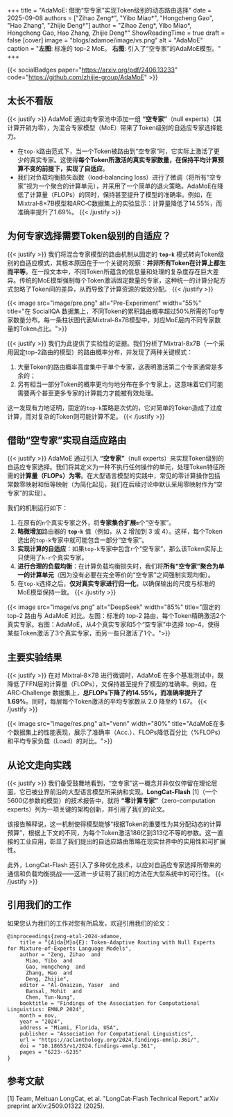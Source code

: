 +++
title = "AdaMoE: 借助“空专家”实现Token级别的动态路由选择"
date = 2025-09-08
authors = ["Zihao Zeng*", "Yibo Miao*", "Hongcheng Gao", "Hao Zhang", "Zhijie Deng†"]
author = "Zihao Zeng*, Yibo Miao*, Hongcheng Gao, Hao Zhang, Zhijie Deng†"
ShowReadingTime = true
draft = false
[cover]
      image = "blogs/adamoe/image/vs.png"
      alt = "AdaMoE"
      caption = "**左图**: 标准的 top-2 MoE。 **右图**: 引入了“空专家”的AdaMoE模型。"
+++

{{< socialBadges paper="https://arxiv.org/pdf/2406.13233" code="https://github.com/zhijie-group/AdaMoE" >}}

## 太长不看版

{{< justify >}}
AdaMoE 通过向专家池中添加一组 **“空专家”**（null experts）（其计算开销为零），为混合专家模型（MoE）带来了Token级别的自适应专家选择能力。

* 在`top-k`路由范式下，当一个Token被路由到“空专家”时，它实际上激活了更少的真实专家。这使得**每个Token所激活的真实专家数量，在保持平均计算预算不变的前提下，实现了自适应**。
* 我们对负载均衡损失函数（load‑balancing loss）进行了微调（将所有“空专家”视为一个聚合的计算单元），并采用了一个简单的退火策略。AdaMoE在降低了计算量（FLOPs）的同时，保持甚至提升了模型的准确率。例如，在Mixtral‑8×7B模型和ARC‑C数据集上的实验显示：计算量降低了14.55%，而准确率提升了1.69%。
{{< /justify >}}

## 为何专家选择需要Token级别的自适应？

{{< justify >}}
我们将混合专家模型的路由机制从固定的 **`top-k`** 模式转向Token级别的自适应模式，其根本原因在于一个关键的观察：**并非所有Token在计算上都生而平等**。在一段文本中，不同Token所蕴含的信息量和处理的复杂度存在巨大差异。传统的MoE模型强制每个Token激活固定数量的专家，这种统一的计算分配方式忽略了Token间的差异，从而导致了计算资源的低效分配。
{{< /justify >}}

{{< image src="image/pre.png" alt="Pre-Experiment" width="55%" title="在 SocialIQA 数据集上，不同Token的累积路由概率超过50%所需的Top专家数量分布。每一条柱状图代表Mixtral-8x7B模型中，对应MoE层内不同专家数量的Token占比。">}}

{{< justify >}}
我们为此提供了实验性的证据。我们分析了Mixtral-8x7B（一个采用固定top-2路由的模型）的路由概率分布，并发现了两种关键模式：

1. 大量Token的路由概率高度集中于单个专家，这表明激活第二个专家通常是多余的；
2. 另有相当一部分Token的概率更均匀地分布在多个专家上，这意味着它们可能需要两个甚至更多专家的计算能力才能被有效处理。

这一发现有力地证明，固定的`top-k`策略是次优的，它对简单的Token造成了过度计算，而对复杂的Token则可能计算不足。
{{< /justify >}}

## 借助“空专家”实现自适应路由

{{< justify >}}
AdaMoE 通过引入 **“空专家”**（null experts）来实现Token级别的自适应专家选择。我们将其定义为一种不执行任何操作的单元，处理Token特征所需的**计算量（FLOPs）为零**。在大型语言模型的实践中，常见的零计算操作包括常数零映射和恒等映射（为简化起见，我们在后续讨论中默认采用零映射作为“空专家”的实现）。

我们的机制运行如下：

1. 在原有的`n`个真实专家之外，将**专家集合扩展**`m`个“空专家”。
2. **略微增加**路由器的 **`top-k`** 值（例如，从 2 增加到 3 或 4）。这样，每个Token选出的`top-k`专家中就可能包含一部分“空专家”。
3. **实现计算的自适应**：如果`top-k`专家中包含`r`个“空专家”，那么该Token实际上只使用了`k-r`个真实专家。
4. **进行合理的负载均衡**：在计算负载均衡损失时，我们将**所有“空专家”聚合为单一的计算单元**（因为没有必要在完全等价的“空专家”之间强制实现均衡）。
5. 在`top-k`选择之后，**仅对真实专家进行归一化**，以确保输出的尺度与标准的MoE模型保持一致。
   {{< /justify >}}

{{< image src="image/vs.png" alt="DeepSeek" width="85%" title="固定的 top-2 路由与 AdaMoE 对比。左图：标准的 top-2 路由，每个Token精确激活2个真实专家。右图：AdaMoE，从4个真实专家和5个“空专家”中选择 top-4，使得某些Token激活了3个真实专家，而另一些只激活了1个。">}}

## 主要实验结果

{{< justify >}}
在对 Mixtral‑8×7B 进行微调时，AdaMoE 在多个基准测试中，既降低了FFN层的计算量（FLOPs），又保持甚至提升了模型的准确率。例如，在 ARC‑Challenge 数据集上，**总FLOPs下降了约14.55%，而准确率提升了1.69%**。同时，每层每个Token激活的平均专家数从 2.0 降至约 1.67。
{{< /justify >}}

{{< image src="image/res.png" alt="venn" width="80%" title="AdaMoE在多个数据集上的性能表现，展示了准确率（Acc.）、FLOPs降低百分比（%FLOPs）和平均专家负载（Load）的对比。">}}

## 从论文走向实践

{{< justify >}}
我们备受鼓舞地看到，“空专家”这一概念并非仅仅停留在理论层面，它已被业界前沿的大型语言模型所采纳和实现。**LongCat-Flash** [1]（一个5600亿参数的模型）的技术报告中，就将 **“零计算专家”**（zero-computation experts）列为一项关键的架构创新，并引用了我们的论文。

该报告解释说，这一机制使得模型能够“根据Token的重要性为其分配动态的计算预算”，根据上下文的不同，为每个Token激活186亿到313亿不等的参数。这一直接的工业应用，彰显了我们提出的自适应路由策略在现实世界中的实用性和可扩展性。

此外，LongCat-Flash 还引入了多种优化技术，以应对自适应专家选择所带来的通信和负载均衡挑战——这进一步证明了我们的方法在大型系统中的可行性。
{{< /justify >}}

## 引用我们的工作

如果您认为我们的工作对您有所启发，欢迎引用我们的论文：

```
@inproceedings{zeng-etal-2024-adamoe,
    title = "{A}da{M}o{E}: Token-Adaptive Routing with Null Experts for Mixture-of-Experts Language Models",
    author = "Zeng, Zihao  and
      Miao, Yibo  and
      Gao, Hongcheng  and
      Zhang, Hao  and
      Deng, Zhijie",
    editor = "Al-Onaizan, Yaser  and
      Bansal, Mohit  and
      Chen, Yun-Nung",
    booktitle = "Findings of the Association for Computational Linguistics: EMNLP 2024",
    month = nov,
    year = "2024",
    address = "Miami, Florida, USA",
    publisher = "Association for Computational Linguistics",
    url = "https://aclanthology.org/2024.findings-emnlp.361/",
    doi = "10.18653/v1/2024.findings-emnlp.361",
    pages = "6223--6235"
}
```

## 参考文献

[1] Team, Meituan LongCat, et al. "LongCat-Flash Technical Report." arXiv preprint arXiv:2509.01322 (2025).
